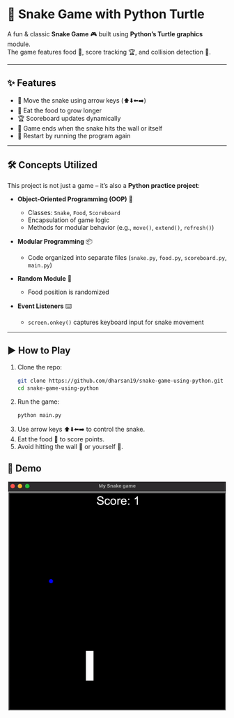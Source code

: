 # 🐍 Snake Game with Python Turtle  

A fun & classic **Snake Game** 🎮 built using **Python’s Turtle graphics** module.  
The game features food 🍎, score tracking 🏆, and collision detection 🚧.  

---

## ✨ Features  
- 🐍 Move the snake using arrow keys (⬆️⬇️⬅️➡️)  
- 🍎 Eat the food to grow longer  
- 🏆 Scoreboard updates dynamically  
- 🚧 Game ends when the snake hits the wall or itself  
- 🔁 Restart by running the program again  

---

## 🛠️ Concepts Utilized  
This project is not just a game – it’s also a **Python practice project**:  

- **Object-Oriented Programming (OOP)** 🧩  
  - Classes: `Snake`, `Food`, `Scoreboard`  
  - Encapsulation of game logic  
  - Methods for modular behavior (e.g., `move()`, `extend()`, `refresh()`)  

- **Modular Programming** 📦  
  - Code organized into separate files (`snake.py`, `food.py`, `scoreboard.py`, `main.py`)  

- **Random Module** 🎲  
  - Food position is randomized  

- **Event Listeners** ⌨️  
  - `screen.onkey()` captures keyboard input for snake movement  

---

## ▶️ How to Play  

1. Clone the repo:  
   ```bash
   git clone https://github.com/dharsan19/snake-game-using-python.git
   cd snake-game-using-python
   ```
2.	Run the game:
    ```bash
    python main.py
    ```
3.	Use arrow keys ⬆️⬇️⬅️➡️ to control the snake.
4.	Eat the food 🍎 to score points.
5.	Avoid hitting the wall 🚧 or yourself 🔁.

## 🎥 Demo

<p align="center">
  <img src="assets/snake-game.gif" alt="Turtle Race Demo" width="500"/>
</p>